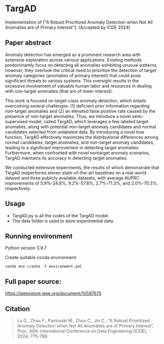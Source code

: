 # TargAD
Implementation of ["A Robust Prioritized Anomaly Detection when Not All Anomalies are of Primary Interest"]. (Accepted by ICDE 2024)

## Paper abstract
Anomaly detection has emerged as a prominent research area with extensive exploration across various applications. Existing methods predominantly focus on detecting all anomalies exhibiting unusual patterns, however, they overlook the critical need to prioritize the detection of target anomaly categories (anomalies of primary interest) that could pose significant threats to various systems. This oversight results in the excessive involvement of valuable human labor and resources in dealing with non-target anomalies (that are of lower interest).

This work is focused on target-class anomaly detection, which entails overcoming several challenges: (1) deficient prior information regarding non-target anomalies and (2) an elevated false positive rate caused by the presence of non-target anomalies. Thus, we introduce a novel semi-supervised model, called TargAD, which leverages a few labeled target anomalies, along with potential non-target anomaly candidates and normal candidates selected from unlabeled data. By introducing a novel loss function, TargAD effectively maximizes the distributional differences among normal candidates, target anomalies, and non-target anomaly candidates, leading to a significant improvement in detecting target anomalies. Furthermore, when confronted with novel nontarget anomaly scenarios, TargAD maintains its accuracy in detecting target anomalies.

We conducted extensive experiments, the results of which demonstrate that TargAD outperforms eleven state-of-the-art baselines on a real-world dataset and three publicly available datasets, with average AUPRC improvements of 5.9%-24.8%, 9.2%-57.8%, 2.7%-71.3%, and 2.0%-70.3%, respectively.

## Usage
* TargAD.py is all the codes of the TargAD model.
* The data folder is used to store experimental data.

## Running environment
Python version 3.9.7

Create suitable conda environment:
```
conda env create -f environment.yml
```

## Full paper source:
https://ieeexplore.ieee.org/document/10597675

## Citation
>Lu G., Zhou F., Pavlovski M., Zhou C., Jin C., “A Robust Prioritized Anomaly Detection when Not All Anomalies are of Primary Interest”, Proc. 40th International Conference on Data Engineering (ICDE), 2024, 775-788.
